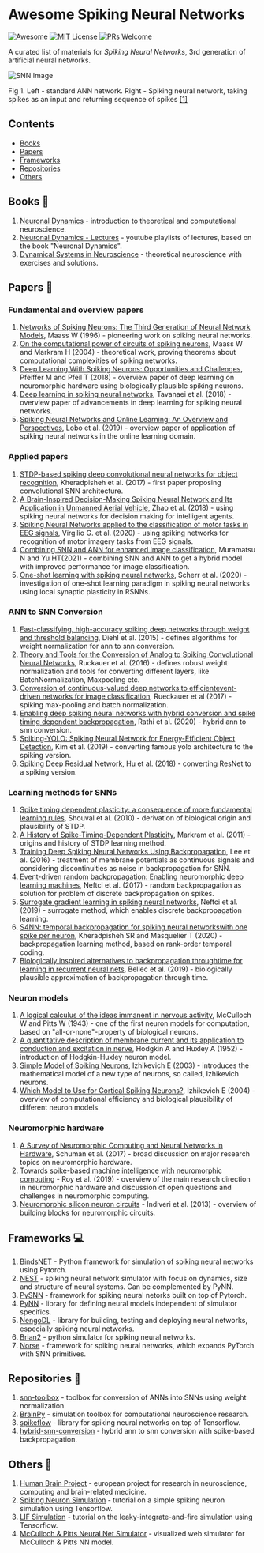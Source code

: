 # Awesome Spiking Neural Networks 
[![Awesome](https://cdn.rawgit.com/sindresorhus/awesome/d7305f38d29fed78fa85652e3a63e154dd8e8829/media/badge.svg)](https://github.com/sindresorhus/awesome)
[![MIT License](https://img.shields.io/badge/license-MIT-brightgreen.svg)](https://opensource.org/licenses/MIT)
[![PRs Welcome](https://img.shields.io/badge/PRs-welcome-brightgreen.svg)](http://makeapullrequest.com)

A curated list of materials for *Spiking Neural Networks*, 3rd generation of artificial neural networks.


![SNN Image](https://blogs.kcl.ac.uk/kclip/files/2019/08/prob_snn_KCLIP_0.jpg)

Fig 1. Left - standard ANN network. Right - Spiking neural network, taking spikes as an input and returning sequence of spikes [[1]](https://blogs.kcl.ac.uk/kclip/2019/08/16/compute-with-time-not-over-it-an-introduction-to-spiking-neural-networks/)

## Contents

- [Books](#books)
- [Papers](#papers)
- [Frameworks](#frameworks)
- [Repositories](#repositories)
- [Others](#others)

## Books :closed_book:
1. [Neuronal Dynamics](https://neuronaldynamics.epfl.ch/) - introduction to theoretical and computational neuroscience.
2. [Neuronal Dynamics - Lectures](https://www.youtube.com/channel/UClmOXGbekg0comtuh0d8Oaw/playlists) - youtube playlists of lectures, based on the book "Neuronal Dynamics".
3. [Dynamical Systems in Neuroscience](https://www.izhikevich.org/publications/dsn.pdf) - theoretical neuroscience with exercises and solutions.

## Papers :page_with_curl:
### Fundamental and overview papers
1. [Networks of Spiking Neurons: The Third Generation of Neural Network Models](https://igi-web.tugraz.at/PDF/85a.pdf), Maass W (1996) - pioneering work on spiking neural networks.
2. [On the computational power of circuits of spiking neurons](https://igi-web.tugraz.at/PDF/135.pdf), Maass W and Markram H (2004) - theoretical work, proving theorems about computational complexities of spiking networks.
3. [Deep Learning With Spiking Neurons: Opportunities and Challenges](https://www.frontiersin.org/articles/10.3389/fnins.2018.00774/full), Pfeiffer M and Pfeil T (2018) - overview paper of deep learning on neuromorphic hardware using biologically plausible spiking neurons.
4. [Deep learning in spiking neural networks](https://arxiv.org/pdf/1804.08150.pdf), Tavanaei et al. (2018) - overview paper of advancements in deep learning for spiking neural networks.
5. [Spiking Neural Networks and Online Learning: An Overview and Perspectives](https://arxiv.org/pdf/1908.08019.pdf), Lobo et al. (2019) - overview paper of application of spiking neural networks in the online learning domain.

### Applied papers
1. [STDP-based spiking deep convolutional neural networks for object recognition](https://arxiv.org/pdf/1611.01421.pdf), Kheradpisheh et al. (2017) - first paper proposing convolutional SNN architecture.
2. [A Brain-Inspired Decision-Making Spiking Neural Network and Its Application in Unmanned Aerial Vehicle](https://www.frontiersin.org/articles/10.3389/fnbot.2018.00056/full), Zhao et al. (2018) - using spiking neural networks for decision making for intelligent agents.
3. [Spiking Neural Networks applied to the classification of motor tasks in EEG signals](https://www.sciencedirect.com/science/article/abs/pii/S0893608019303193), Virgilio G. et al. (2020) - using spiking networks for recognition of motor imagery tasks from EEG signals.
4. [Combining SNN and ANN for enhanced image classification](https://arxiv.org/pdf/2102.10592.pdf), Muramatsu N and Yu HT(2021) - combining SNN and ANN to get a hybrid model with improved performance for image classification.
5. [One-shot learning with spiking neural networks](https://www.biorxiv.org/content/10.1101/2020.06.17.156513v1), Scherr et al. (2020) - investigation of one-shot learning paradigm in spiking neural networks using local synaptic plasticity in RSNNs.

### ANN to SNN Conversion
1. [Fast-classifying, high-accuracy spiking deep networks through weight and threshold balancing](https://ieeexplore.ieee.org/document/7280696), Diehl et al. (2015) - defines algorithms for weight normalization for ann to snn conversion.
2. [Theory and Tools for the Conversion of Analog to Spiking Convolutional Neural Networks](https://arxiv.org/pdf/1612.04052.pdf), Ruckauer et al. (2016) - defines robust weight normalization and tools for converting different layers, like BatchNormalization, Maxpooling etc.
3. [Conversion  of  continuous-valued  deep  networks  to  efficientevent-driven  networks  for  image  classification](https://www.frontiersin.org/articles/10.3389/fnins.2017.00682/full), Rueckauer et al (2017) - spiking max-pooling and batch normalization.
4. [Enabling deep spiking neural networks with hybrid conversion and spike timing dependent backpropagation](https://arxiv.org/pdf/2005.01807.pdf), Rathi et al. (2020) - hybrid ann to snn conversion.
5. [Spiking-YOLO: Spiking Neural Network for Energy-Efficient Object Detection](https://arxiv.org/pdf/1903.06530.pdf), Kim et al. (2019) - converting famous yolo architecture to the spiking version.
6. [Spiking Deep Residual Network](https://arxiv.org/pdf/1805.01352.pdf), Hu et al. (2018) - converting ResNet to a spiking version.

### Learning methods for SNNs
1. [Spike timing dependent plasticity: a consequence of more fundamental learning rules](https://www.frontiersin.org/articles/10.3389/fncom.2010.00019/full), Shouval et al. (2010) - derivation of biological origin and plausibility of STDP.
2. [A History of Spike-Timing-Dependent Plasticity](https://www.ncbi.nlm.nih.gov/pmc/articles/PMC3187646/), Markram et al. (2011) - origins and history of STDP learning method.
3. [Training Deep Spiking Neural Networks Using Backpropagation](https://www.frontiersin.org/articles/10.3389/fnins.2016.00508/full), Lee et al. (2016) - treatment of membrane potentials as continuous signals and considering discontinuities as noise in backpropagation for SNN.
4. [Event-driven random backpropagation: Enabling neuromorphic deep learning machines](https://www.frontiersin.org/articles/10.3389/fnins.2017.00324/full), Neftci et al. (2017) - random backpropagation as solution for problem of discrete backpropagation on spikes.
5. [Surrogate gradient learning in spiking neural networks](https://arxiv.org/pdf/1901.09948.pdf), Neftci et al. (2019) - surrogate method, which enables discrete backpropagation learning.
6. [S4NN: temporal backpropagation for spiking neural networkswith one spike per neuron](https://arxiv.org/pdf/1910.09495.pdf), Kheradpisheh SR and Masquelier T (2020) - backpropagation learning method, based on rank-order temporal coding.
7. [Biologically inspired alternatives to backpropagation throughtime for learning in recurrent neural nets](https://arxiv.org/pdf/1901.09049.pdf), Bellec et al. (2019) - biologically plausible approximation of backpropagation through time.

### Neuron models
1. [A logical calculus of the ideas immanent in nervous activity](http://www.cse.chalmers.se/~coquand/AUTOMATA/mcp.pdf), McCulloch W and Pitts W (1943) - one of the first neuron models for computation, based on "all-or-none"-property of biological neurons.
2. [A quantitative description of membrane current and its application to conduction and excitation in nerve](https://www.ncbi.nlm.nih.gov/pmc/articles/PMC1392413/), Hodgkin A and Huxley A (1952) - introduction of Hodgkin-Huxley neuron model.
3. [Simple Model of Spiking Neurons](https://www.izhikevich.org/publications/spikes.pdf), Izhikevich E (2003) - introduces the mathematical model of a new type of neurons, so called, Izhikevich neurons.
4. [Which Model to Use for Cortical Spiking Neurons?](https://www.izhikevich.org/publications/whichmod.pdf), Izhikevich E (2004) - overview of computational efficiency and biological plausibility of different neuron models.

### Neuromorphic hardware
1. [A Survey of Neuromorphic Computing and Neural Networks in Hardware](https://arxiv.org/pdf/1705.06963.pdf), Schuman et al. (2017) - broad discussion on major research topics on neuromorphic hardware.
2. [Towards spike-based machine intelligence with neuromorphic computing](https://www.nature.com/articles/s41586-019-1677-2) - Roy et al. (2019) - overview of the main research direction in neuromorphic hardware and discussion of open questions and challenges in neuromorphic computing.
3. [Neuromorphic silicon neuron circuits](https://www.frontiersin.org/articles/10.3389/fnins.2011.00073/full) - Indiveri et al. (2013) - overview of building blocks for neuromorphic circuits.

## Frameworks :computer:
1. [BindsNET](https://github.com/BindsNET/bindsnet) - Python framework for simulation of spiking neural networks using Pytorch.
2. [NEST](https://www.nest-simulator.org/) - spiking neural network simulator with focus on dynamics, size and structure of neural systems. Can be complemented by PyNN.
3. [PySNN](https://github.com/BasBuller/PySNN/tree/master/examples) - framework for spiking neural netorks built on top of Pytorch.
4. [PyNN](https://neuralensemble.org/PyNN/) - library for defining neural models independent of simulator specifics.
5. [NengoDL](https://www.nengo.ai/) - library for building, testing and deploying neural networks, especially spiking neural networks.
6. [Brian2](https://github.com/brian-team/brian2) - python simulator for spiking neural networks.
7. [Norse](https://github.com/electronicvisions/norse) - framework for spiking neural networks, which expands PyTorch with SNN primitives.

## Repositories :open_file_folder:
1. [snn-toolbox](https://github.com/NeuromorphicProcessorProject/snn_toolbox) - toolbox for conversion of ANNs into SNNs using weight normalization.
2. [BrainPy](https://github.com/PKU-NIP-Lab/BrainPy) - simulation toolbox for computational neuroscience research.
3. [spikeflow](https://github.com/colinator/spikeflow) - library for spiking neural networks on top of Tensorflow.
4. [hybrid-snn-conversion](https://github.com/nitin-rathi/hybrid-snn-conversion) - hybrid ann to snn conversion with spike-based backpropagation.

## Others :memo:
1. [Human Brain Project](https://www.humanbrainproject.eu/en/) - european project for research in neuroscience, computing and brain-related medicine.
2. [Spiking Neuron Simulation](https://github.com/kaizouman/tensorsandbox/blob/master/snn/simple_spiking_model.ipynb) - tutorial on a simple spiking neuron simulation using Tensorflow.
3. [LIF Simulation](https://github.com/kaizouman/tensorsandbox/blob/master/snn/leaky_integrate_fire.ipynb) - tutorial on the leaky-integrate-and-fire simulation using Tensorflow.
4. [McCulloch & Pitts Neural Net Simulator](https://justinmeiners.github.io/neural-nets-sim/) - visualized web simulator for McCulloch & Pitts NN model.
